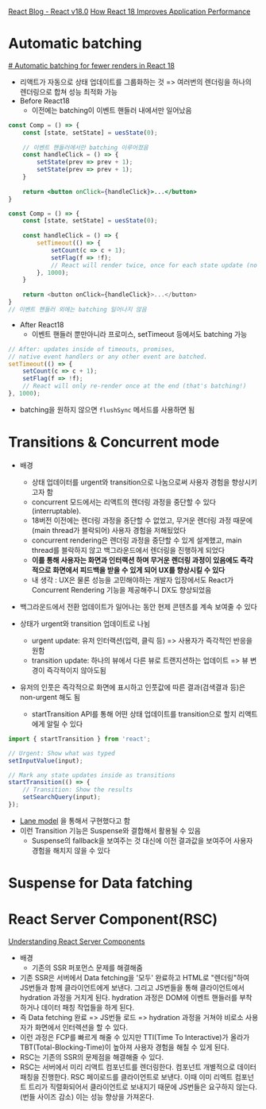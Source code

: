 [React Blog - React v18.0](https://react.dev/blog/2022/03/29/react-v18)
[How React 18 Improves Application Performance](https://vercel.com/blog/how-react-18-improves-application-performance)

# Automatic batching
[# Automatic batching for fewer renders in React 18](https://github.com/reactwg/react-18/discussions/21)
- 리액트가 자동으로 상태 업데이트를 그룹화하는 것 => 여러번의 렌더링을 하나의 렌더링으로 합쳐 성능 최적화 가능
- Before React18
	- 이전에는 batching이 이벤트 핸들러 내에서만 일어났음
```jsx
const Comp = () => {
	const [state, setState] = uesState(0);
	
	// 이벤트 핸들러에서만 batching 이루어졌음
	const handleClick = () => {
		setState(prev => prev + 1);
		setState(prev => prev + 1);
	}
	
	return <button onClick={handleClick}>...</button>
}
```

```js
const Comp = () => {
	const [state, setState] = uesState(0);
	
	const handleClick = () => {
		setTimeout(() => {  
			setCount(c => c + 1);  
			setFlag(f => !f);  
			// React will render twice, once for each state update (no batching)  
		}, 1000);
	}
	
	return <button onClick={handleClick}>...</button>
}
// 이벤트 핸들러 외에는 batching 일어나지 않음

```

- After React18
	- 이벤트 핸들러 뿐만아니라 프로미스, setTimeout 등에서도 batching 가능
```js
// After: updates inside of timeouts, promises,  
// native event handlers or any other event are batched.  
setTimeout(() => {  
	setCount(c => c + 1);  
	setFlag(f => !f);  
	// React will only re-render once at the end (that's batching!)  
}, 1000);
``` 

- batching을 원하지 않으면 `flushSync` 메서드를 사용하면 됨

# Transitions & Concurrent mode
- 배경
	- 상태 업데이터를 urgent와 transition으로 나눔으로써 사용자 경험을 향상시키고자 함
	- concurrent 모드에서는 리액트의 렌더링 과정을 중단할 수 있다(interruptable).
	- 18버전 이전에는 렌더링 과정을 중단할 수 없었고, 무거운 렌더링 과정 때문에 (main thread가 블락되어) 사용자 경험을 저해됬었다
	- concurrent rendering은 렌더링 과정을 중단할 수 있게 설계했고, main thread를 블락하지 않고 백그라운드에서 렌더링을 진행하게 되었다
	- **이를 통해 사용자는 화면과 인터랙션 하며 무거운 렌더링 과정이 있음에도 즉각적으로 화면에서 피드백을 받을 수 있게 되어 UX를 향상시킬 수 있다**
	- 내 생각 : UX은 물론 성능을 고민해야하는 개발자 입장에서도 React가 Concurrent Rendering 기능을 제공해주니 DX도 향상되었음

- 백그라운드에서 전환 업데이트가 일어나는 동안 현제 콘텐츠를 계속 보여줄 수 있다

- 상태가 urgent와 transition 업데이트로 나뉨
	- urgent update: 유저 인터랙션(입력, 클릭 등) => 사용자가 즉각적인 반응을 원함
	- transition update: 하나의 뷰에서 다른 뷰로 트랜지션하는 업데이트 => 뷰 변경이 즉각적이지 않아도됨
- 유저의 인풋은 즉각적으로 화면에 표시하고 인풋값에 따른 결과(검색결과 등)은 non-urgent 해도 됨
	- startTransition API를 통해 어떤 상태 업데이트를 transition으로 할지 리액트에게 알릴 수 있다
```js
import { startTransition } from 'react';  

// Urgent: Show what was typed
setInputValue(input);

// Mark any state updates inside as transitions  
startTransition(() => {
	// Transition: Show the results  
	setSearchQuery(input);
});
```

- [Lane model](../../3.Resource/React18/Lane%20model.md) 을 통해서 구현했다고 함
- 이런 Transition 기능은 Suspense와 결합해서 활용될 수 있음
	- Suspense의 fallback을 보여주는 것 대신에 이전 결과값을 보여주어 사용자 경험을 해치지 않을 수 있다

# Suspense for Data fatching


# React Server Component(RSC)
[Understanding React Server Components](https://vercel.com/blog/understanding-react-server-components)

- 배경
	- 기존의 SSR 퍼포먼스 문제를 해결해줌
- 기존 SSR은 서버에서 Data fetching을 '모두' 완료하고 HTML로 "렌더링"하여 JS번들과 함께 클라이언트에게 보낸다. 그리고 JS번들을 통해 클라이언트에서 hydration 과정을 거치게 된다. hydration 과정은 DOM에 이벤트 핸들러를 부착하거나 데이터 패칭 작업들을 하게 된다.
- 즉 Data fetching 완료 => JS번들 로드 => hydration 과정을 거쳐야 비로소 사용자가 화면에서 인터렉션을 할 수 있다.
- 이런 과정은 FCP를 빠르게 해줄 수 있지만 TTI(Time To Interactive)가 올라가 TBT(Total-Blocking-Time)이 높아져 사용자 경험을 해칠 수 있게 된다.
- RSC는 기존의 SSR의 문제점을 해결해줄 수 있다.
- RSC는 서버에서 미리 리액트 컴포넌트를 렌더링한다. 컴포넌트 개별적으로 데이터 패칭을 진행한다. RSC 페이로드를 클라이언트로 보낸다. 이때 이미 리엑트 컴포넌트 트리가 직렬화되어서 클라이언트로 보내지기 때문에 JS번들은 요구하지 않는다.(번들 사이즈 감소) 이는 성능 향상을 가져온다.